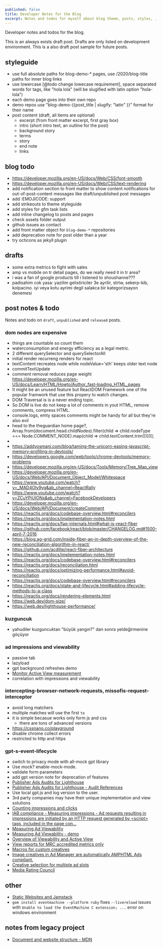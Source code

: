 ```yaml
---
published: false
title: Developer Notes for the Blog
excerpt: Notes and todos for myself about blog theme, posts, styles, ...
---
```


Developer notes and todos for the blog.

This is an always exists draft post. Drafts are only listed on development environment. This is a also draft post sample for future posts.

## styleguide

- use full absolute paths for blog-demo-* pages, use /2020/blog-title paths for inner blog links 
- use lowercase [@todo change lowecase requirement], space separated words for tags, like "hola lola" (will be slugified with latin option "hola-lola")
- each demo page goes into their own repo
- demo repos use "blog-demo-{{post_title | slugify: "latin" }}" format for their name
- post content (draft, all items are optional)
  - excerpt (from front matter excerpt, first gray box)
  - intro (short intro text, an outline for the post)
  - background story
  - terms
  - story
  - end note
  - links

## blog todo

- https://developer.mozilla.org/en-US/docs/Web/CSS/font-smooth
- https://developer.mozilla.org/en-US/docs/Web/CSS/text-rendering
- add notification section to front matter to show content notifications for out-of-post-content messages like draft/unpublished post messages
- add :EMOJICODE: support
- add strikeouts to theme styleguide
- add styles for gfm task lists
- add inline changelog to posts and pages
- check assets folder output
- github issues as contact
- add front matter object for `blog-demo-*` repositories
- add deprecation note for post older than a year
- try octicons as jekyll plugin

## drafts

- some extra metrics to fight with sales
- amp vs mobile on tr detail pages, do we really need it in tr area?
- i was a fan of google products till i listened to shoushanne???
- padisahim cok yasa: yazilim gelistiriciler 3e ayrilir, strtw, sekerp-kib, kolpacino. iyi veya kotu ayrimi degil salakca bir kategorizsayon denemesi

## post notes & todo

Notes and todo on `draft`, `unpublished` and `released` posts.

### dom nodes are expensive

- things are countable so count them
- waterconsumption and energy efficiency as a legal metric.
- 2 different querySelector and querySelectorAll
- initial render recurreng renders for react
- textContent recreates node while nodeValue='sth' keeps older text node
- commitTextUpdate
- comment removal reduces page weight https://developer.mozilla.org/en-US/docs/Learn/HTML/Howto/Author_fast-loading_HTML_pages
- It might be an unused feature but ReactDOM Framework one of the popular framwork that use this propery to watch changes.
- DOM Traversal is is a never ending topic.
- So DOM is live do not keep a lot of comments in yout HTML, remove comments, compress HTML.
- console.logs, emty spaces comments might be handy for all but they're also evil
- head to the theguardian home page?, Array.from(document.head.childNodes).filter(child => child.nodeType === Node.COMMENT_NODE).map(child => child.textContent.trim())[0];
- 
- https://addyosmani.com/blog/taming-the-unicorn-easing-javascript-memory-profiling-in-devtools/
- https://developers.google.com/web/tools/chrome-devtools/memory-problems
- https://developer.mozilla.org/en-US/docs/Tools/Memory/Tree_Map_view
- https://developer.mozilla.org/en-US/docs/Web/API/Document_Object_Model/Whitespace
- https://www.youtube.com/watch?v=_MAD4Oly9yg&ab_channel=ReactRally
- https://www.youtube.com/watch?v=ZCuYPiUIONs&ab_channel=FacebookDevelopers
- https://developer.mozilla.org/en-US/docs/Web/API/Document/createComment
- https://reactjs.org/docs/codebase-overview.html#reconcilers
- https://reactjs.org/docs/implementation-notes.html
- https://reactjs.org/docs/faq-internals.html#what-is-react-fiber
- https://github.com/facebook/react/blob/master/CHANGELOG.md#1500-april-7-2016
- https://blog.ag-grid.com/inside-fiber-an-in-depth-overview-of-the-new-reconciliation-algorithm-in-react/
- https://github.com/acdlite/react-fiber-architecture
- https://reactjs.org/docs/implementation-notes.html
- https://reactjs.org/docs/codebase-overview.html#reconcilers
- https://reactjs.org/docs/reconciliation.html
- https://reactjs.org/docs/optimizing-performance.html#avoid-reconciliation
- https://reactjs.org/docs/codebase-overview.html#reconcilers
- https://reactjs.org/docs/state-and-lifecycle.html#adding-lifecycle-methods-to-a-class
- https://reactjs.org/docs/rendering-elements.html
- https://web.dev/dom-size/
- https://web.dev/lighthouse-performance/

### kuzguncuk

- yahudiler kuzguncuktan "büyük yangın?" dan sonra yeldeğirmenine göçüyor

### ad impressions and viewability

  - passive tab
  - lazyload
  - gpt background refreshes demo
  - [Monitor Active View measurement](https://support.google.com/admanager/answer/6123557?hl=en&ref_topic=7506202)
  - correlation with impressions and viewability

### intercepting-browser-network-requests, missofis-request-interceptor

- avoid long matchers
- multiple matches will use the first `to`
- it is simple becasue works only form js and css
  - there are tons of advanced versions
- https://cssnano.co/playground
- disable chrome collect errors
- restricted to http and https

### gpt-s-event-lifecycle

- switch to privacy mode with all-mock gpt library
- Use mock? enable-mock-mode.
- validate form parameters
- add gpt version note for deprecation of features
- [Publisher Ads Audits for Lighthouse](https://developers.google.com/publisher-ads-audits/)
- [Publisher Ads Audits for Lighthouse - Audit References](https://developers.google.com/publisher-ads-audits/reference)
- Use local gpt.js and log version to the user.
- 3rd party companies may have their unique implementation and view solutions
- [Counting impressions and clicks](https://support.google.com/admanager/answer/2521337?hl=en)
- [IAB compliance - Measuring impressions - Ad requests resulting in impressions are initiated by an HTTP request generated by \<script\> tags, included in the page con...](https://support.google.com/admanager/answer/141811)
- [Measuring Ad Viewability](https://www.thinkwithgoogle.com/feature/viewability/)
- [Measuring Ad Viewability - demo](https://www.thinkwithgoogle.com/feature/viewability/demo)
- [Overview of Viewability and Active View](https://support.google.com/admanager/answer/4524488?hl=en&ref_topic=6295679)
- [View reports for MRC accredited metrics only](https://support.google.com/admanager/answer/9116817?hl=en&ref_topic=7506202)
- [Macros for custom creatives](https://support.google.com/admanager/answer/6081628?hl=en&ref_topic=28159)
- [Image creatives in Ad Manager are automatically AMPHTML Ads compliant.](https://support.google.com/admanager/answer/3180371)
- [Creative selection for multiple ad slots](https://support.google.com/admanager/answer/183281)
- [Media Rating Council](http://mediaratingcouncil.org/)

## other

- [Static Websites and Jamstack](https://julian.is/article/static-websites-and-jamstack/)
- `gem install eventmachine --platform ruby` fixes `--livereload` issues with `Unable to load the EventMachine C extension; ...` error on windows environment

## notes from legacy project

- [Document and website structure - MDN](https://developer.mozilla.org/en-US/docs/Learn/HTML/Introduction_to_HTML/Document_and_website_structure)